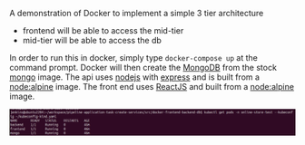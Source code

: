 A demonstration of Docker to implement a simple 3 tier architecture

* frontend will be able to access the mid-tier
* mid-tier will be able to access the db

In order to run this in docker, simply type ```docker-compose up``` at the command prompt. 
Docker will then create the [MongoDB](https://www.mongodb.com/) from the stock [mongo](https://hub.docker.com/_/mongo) image. 
The api uses [nodejs](https://nodejs.org/) with [express](http://expressjs.com/) and is built from a [node:alpine](https://hub.docker.com/_/node) image. 
The front end uses [ReactJS](https://reactjs.org/) and built from a [node:alpine](https://hub.docker.com/_/node) image.


![img.png](img.png)